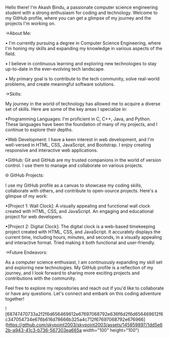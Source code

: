 Hello there! I'm Akash Bindu, a passionate computer science engineering student with a strong enthusiasm for coding and technology. Welcome to my GitHub profile, where you can get a glimpse of my journey and the projects I'm working on.


->About Me:

• I'm currently pursuing a degree in Computer Science Engineering, where I'm honing my skills and expanding my knowledge in various aspects of the field.

• I believe in continuous learning and exploring new technologies to stay up-to-date in the ever-evolving tech landscape.

• My primary goal is to contribute to the tech community, solve real-world problems, and create meaningful software solutions.


->Skills:

My journey in the world of technology has allowed me to acquire a diverse set of skills. Here are some of the key areas I specialize in:

•Programming Languages: I'm proficient in C, C++, Java, and Python. These languages have been the foundation of many of my projects, and I continue to explore their depths.

•Web Development: I have a keen interest in web development, and I'm well-versed in HTML, CSS, JavaScript, and Bootstrap. I enjoy creating responsive and interactive web applications.

•GitHub: Git and GitHub are my trusted companions in the world of version control. I use them to manage and collaborate on various projects.


🌐 GitHub Projects:

I use my GitHub profile as a canvas to showcase my coding skills, collaborate with others, and contribute to open-source projects. Here's a glimpse of my work:

•[Project 1: Wall Clock]: A visually appealing and functional wall clock created with HTML, CSS, and JavaScript. An engaging and educational project for web developers.

•[Project 2: Digital Clock]: The digital clock is a web-based timekeeping project created with HTML, CSS, and JavaScript. It accurately displays the current time, including hours, minutes, and seconds, in a visually appealing and interactive format. Tried making it both functional and user-friendly.




->Future Endeavors:

As a computer science enthusiast, I am continuously expanding my skill set and exploring new technologies. My GitHub profile is a reflection of my journey, and I look forward to sharing more exciting projects and contributions with the community.

Feel free to explore my repositories and reach out if you'd like to collaborate or have any questions. Let's connect and embark on this coding adventure together!

<!---
skypoint2003/skypoint2003 is a ✨ special ✨ repository because its `README.md` (this file) appears on your GitHub profile.
You can click the Preview link to take a look at your changes.
--->
![68747470733a2f2f6d656469612e67697068792e636f6d2f6d656469612f6c347054734e676b616d78666b325a4c712f67697068792e676966](https://github.com/skypoint2003/skypoint2003/assets/145859897/1dd5e62b-a943-41c3-b736-567303ea665a width="100" height="100")
